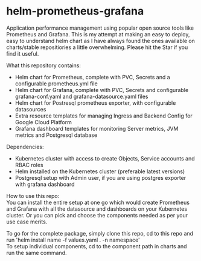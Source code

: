 # helm-prometheus-grafana
Application performance management using popular open source tools like Prometheus and Grafana. This is my attempt at making an easy to deploy, easy to understand helm chart as I have always found the ones available on charts/stable repositiories a little overwhelming. Please hit the Star if you find it useful.

What this repository contains:
- Helm chart for Prometheus, complete with PVC, Secrets and a configurable prometheus.yml file
- Helm chart for Grafana, complete with PVC, Secrets and configurable grafana-conf.yaml and grafana-datasource.yaml files
- Helm chart for Postresql prometheus exporter, with configurable datasources
- Extra resource templates for managing Ingress and Backend Config for Google Cloud Platform
- Grafana dashboard templates for monitoring Server metrics, JVM metrics and Postgresql database

Dependencies:
- Kubernetes cluster with access to create Objects, Service accounts and RBAC roles
- Helm installed on the Kubernetes cluster (preferable latest versions)
- Postgresql setup with Admin user, if you are using postgres exporter with grafana dashboard

How to use this repo:\
You can install the entire setup at one go which would create Prometheus and Grafana with all the datasource and dashboards on your Kubernetes cluster.
Or you can pick and choose the components needed as per your use case merits.

To go for the complete package, simply clone this repo, cd to this repo and run 'helm install name -f values.yaml . -n namespace'\
To setup individual components, cd to the component path in charts and run the same command.

